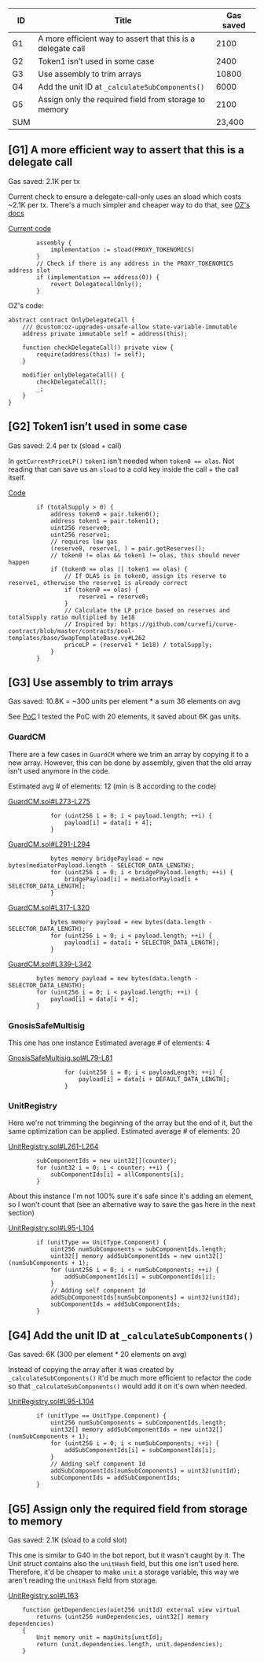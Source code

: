 
| ID  | Title                                                       | Gas saved |
|-----|-------------------------------------------------------------|-----------|
| G1  | A more efficient way to assert that this is a delegate call | 2100      |
| G2  | Token1 isn’t used in some case                              | 2400      |
| G3  | Use assembly to trim arrays                                 | 10800     |
| G4  | Add the unit ID at `_calculateSubComponents()`              | 6000      |
| G5  | Assign only the required field from storage to memory       | 2100      |
| SUM |                                                             | 23,400    |

## [G1] A more efficient way to assert that this is a delegate call
Gas saved: 2.1K per tx

Current check to ensure a delegate-call-only uses an sload which costs ~2.1K per tx.
There's a much simpler and cheaper way to do that, see [OZ's docs](https://docs.openzeppelin.com/upgrades-plugins/1.x/faq#delegatecall-selfdestruct)


[Current code](https://github.com/code-423n4/2023-12-autonolas/blob/ddcf4dbd8ad9b2daa87e190280deb4d41ac9d647/tokenomics/contracts/Tokenomics.sol#L883-L889)

```solidity
        assembly {
            implementation := sload(PROXY_TOKENOMICS)
        }
        // Check if there is any address in the PROXY_TOKENOMICS address slot
        if (implementation == address(0)) {
            revert DelegatecallOnly();
        }
```

OZ's code:
```solidity
abstract contract OnlyDelegateCall {
    /// @custom:oz-upgrades-unsafe-allow state-variable-immutable
    address private immutable self = address(this);

    function checkDelegateCall() private view {
        require(address(this) != self);
    }

    modifier onlyDelegateCall() {
        checkDelegateCall();
        _;
    }
}
```



## [G2] Token1 isn’t used in some case
Gas saved: 2.4 per tx (sload + call)

In `getCurrentPriceLP()` `token1` isn't needed when `token0 == olas`.
Not reading that can save us an `sload` to a cold key inside the call + the call itself.

[Code](https://github.com/code-423n4/2023-12-autonolas/blob/ddcf4dbd8ad9b2daa87e190280deb4d41ac9d647/tokenomics/contracts/GenericBondCalculator.sol#L74C1-L91C10)
```solidity
        if (totalSupply > 0) {
            address token0 = pair.token0();
            address token1 = pair.token1();
            uint256 reserve0;
            uint256 reserve1;
            // requires low gas
            (reserve0, reserve1, ) = pair.getReserves();
            // token0 != olas && token1 != olas, this should never happen
            if (token0 == olas || token1 == olas) {
                // If OLAS is in token0, assign its reserve to reserve1, otherwise the reserve1 is already correct
                if (token0 == olas) {
                    reserve1 = reserve0;
                }
                // Calculate the LP price based on reserves and totalSupply ratio multiplied by 1e18
                // Inspired by: https://github.com/curvefi/curve-contract/blob/master/contracts/pool-templates/base/SwapTemplateBase.vy#L262
                priceLP = (reserve1 * 1e18) / totalSupply;
            }
        }
```

## [G3] Use assembly to trim arrays
Gas saved: 10.8K = ~300 units per element * a sum 36 elements on avg 

See [PoC](https://gist.github.com/0xA5DF/08f8d8e0d91d7cfd95cdbcca9911c200)
I tested the PoC with 20 elements, it saved about 6K gas units.

### GuardCM

There are a few cases in `GuardCM` where we trim an array by copying it to a new array.
However, this can be done by assembly, given that the old array isn't used anymore in the code.

Estimated avg # of elements: 12 (min is 8 according to the code)




[GuardCM.sol#L273-L275](https://github.com/code-423n4/2023-12-autonolas/blob/ddcf4dbd8ad9b2daa87e190280deb4d41ac9d647/governance/contracts/multisigs/GuardCM.sol#L273-L275)
```solidiy
            for (uint256 i = 0; i < payload.length; ++i) {
                payload[i] = data[i + 4];
            }
```

[GuardCM.sol#L291-L294](https://github.com/code-423n4/2023-12-autonolas/blob/ddcf4dbd8ad9b2daa87e190280deb4d41ac9d647/governance/contracts/multisigs/GuardCM.sol#L291-L294)
```solidity
            bytes memory bridgePayload = new bytes(mediatorPayload.length - SELECTOR_DATA_LENGTH);
            for (uint256 i = 0; i < bridgePayload.length; ++i) {
                bridgePayload[i] = mediatorPayload[i + SELECTOR_DATA_LENGTH];
            }
```

[GuardCM.sol#L317-L320](https://github.com/code-423n4/2023-12-autonolas/blob/ddcf4dbd8ad9b2daa87e190280deb4d41ac9d647/governance/contracts/multisigs/GuardCM.sol#L317-L320)

```solidity
            bytes memory payload = new bytes(data.length - SELECTOR_DATA_LENGTH);
            for (uint256 i = 0; i < payload.length; ++i) {
                payload[i] = data[i + SELECTOR_DATA_LENGTH];
            }
```

[GuardCM.sol#L339-L342](https://github.com/code-423n4/2023-12-autonolas/blob/ddcf4dbd8ad9b2daa87e190280deb4d41ac9d647/governance/contracts/multisigs/GuardCM.sol#L339-L342)

```solidity
        bytes memory payload = new bytes(data.length - SELECTOR_DATA_LENGTH);
        for (uint256 i = 0; i < payload.length; ++i) {
            payload[i] = data[i + 4];
        }
```

### GnosisSafeMultisig

This one has one instance
Estimated average # of elements: 4


[GnosisSafeMultisig.sol#L79-L81](https://github.com/code-423n4/2023-12-autonolas/blob/ddcf4dbd8ad9b2daa87e190280deb4d41ac9d647/registries/contracts/multisigs/GnosisSafeMultisig.sol#L79-L81)

```solidity
                for (uint256 i = 0; i < payloadLength; ++i) {
                    payload[i] = data[i + DEFAULT_DATA_LENGTH];
                }
```

### UnitRegistry

Here we're not trimming the beginning of the array but the end of it, but the same optimization can be applied.
Estimated average # of elements: 20 

[UnitRegistry.sol#L261-L264](https://github.com/code-423n4/2023-12-autonolas/blob/ddcf4dbd8ad9b2daa87e190280deb4d41ac9d647/registries/contracts/UnitRegistry.sol#L261-L264)
```solidity
        subComponentIds = new uint32[](counter);
        for (uint32 i = 0; i < counter; ++i) {
            subComponentIds[i] = allComponents[i];
        }
```

About this instance I'm not 100% sure it's safe since it's adding an element, so I won't count that (see an alternative way to save the gas here in the next section)

[UnitRegistry.sol#L95-L104](https://github.com/code-423n4/2023-12-autonolas/blob/ddcf4dbd8ad9b2daa87e190280deb4d41ac9d647/registries/contracts/UnitRegistry.sol#L95-L104)

```solidity
        if (unitType == UnitType.Component) {
            uint256 numSubComponents = subComponentIds.length;
            uint32[] memory addSubComponentIds = new uint32[](numSubComponents + 1);
            for (uint256 i = 0; i < numSubComponents; ++i) {
                addSubComponentIds[i] = subComponentIds[i];
            }
            // Adding self component Id
            addSubComponentIds[numSubComponents] = uint32(unitId);
            subComponentIds = addSubComponentIds;
        }
```

## [G4] Add the unit ID at `_calculateSubComponents()`
Gas saved: 6K (300 per element * 20 elements on avg)

Instead of copying the array after it was created by `_calculateSubComponents()` it'd be much more efficient to refactor the code so that `_calculateSubComponents()` would add it on it's own when needed.


[UnitRegistry.sol#L95-L104](https://github.com/code-423n4/2023-12-autonolas/blob/ddcf4dbd8ad9b2daa87e190280deb4d41ac9d647/registries/contracts/UnitRegistry.sol#L95-L104)

```solidity
        if (unitType == UnitType.Component) {
            uint256 numSubComponents = subComponentIds.length;
            uint32[] memory addSubComponentIds = new uint32[](numSubComponents + 1);
            for (uint256 i = 0; i < numSubComponents; ++i) {
                addSubComponentIds[i] = subComponentIds[i];
            }
            // Adding self component Id
            addSubComponentIds[numSubComponents] = uint32(unitId);
            subComponentIds = addSubComponentIds;
        }
```


## [G5] Assign only the required field from storage to memory
Gas saved: 2.1K (sload to a cold slot)

This one is similar to G40 in the bot report, but it wasn't caught by it.
The Unit struct contains also the `unitHash` field, but this one isn't used here.
Therefore, it'd be cheaper to make `unit` a storage variable, this way we aren't reading the `unitHash` field from storage.

[UnitRegistry.sol#L163](https://github.com/code-423n4/2023-12-autonolas/blob/ddcf4dbd8ad9b2daa87e190280deb4d41ac9d647/registries/contracts/UnitRegistry.sol#L163)

```solidity
    function getDependencies(uint256 unitId) external view virtual
        returns (uint256 numDependencies, uint32[] memory dependencies)
    {
        Unit memory unit = mapUnits[unitId];
        return (unit.dependencies.length, unit.dependencies);
    }
```